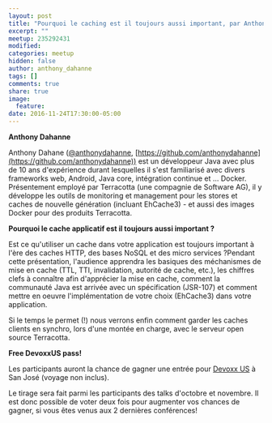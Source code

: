 ```yaml
---
layout: post
title: "Pourquoi le caching est il toujours aussi important, par Anthony Dahanne"
excerpt: ""
meetup: 235292431
modified:
categories: meetup
hidden: false
author: anthony_dahanne
tags: []
comments: true
share: true
image:
  feature:
date: 2016-11-24T17:30:00-05:00
---
```


__Anthony Dahanne__

Anthony Dahane ([@anthonydahanne](https://twitter.com/anthonydahanne), [https://github.com/anthonydahanne](https://github.com/anthonydahanne)) est un développeur Java avec plus de 10 ans d'expérience durant lesquelles il s'est familiarisé avec divers frameworks web, Android, Java core, intégration continue et ... Docker. Présentement employé par Terracotta (une compagnie de Software AG), il y développe les outils de monitoring et management pour les stores et caches de nouvelle génération (incluant EhCache3) - et aussi des images Docker pour des produits Terracotta.

__Pourquoi le cache applicatif est il toujours aussi important ?__

Est ce qu'utiliser un cache dans votre application est toujours important à l'ère des caches HTTP, des bases NoSQL et des micro services ?Pendant cette présentation, l'audience apprendra les basiques des méchanismes de mise en cache (TTL, TTI, invalidation, autorité de cache, etc.), les chiffres clefs à connaître afin d'apprécier la mise en cache, comment la communauté Java est arrivée avec un spécification (JSR-107) et comment mettre en oeuvre l'implémentation de votre choix (EhCache3) dans votre application.

Si le temps le permet (!) nous verrons enfin comment garder les caches clients en synchro, lors d'une montée en charge, avec le serveur open source Terracotta.

__Free DevoxxUS pass!__

Les participants auront la chance de gagner une entrée pour [Devoxx US](https://devoxx.us/) à San José (voyage non inclus).

Le tirage sera fait parmi les participants des talks d'octobre et novembre. Il est donc possible de voter deux fois pour augmenter vos chances de gagner, si vous êtes venus aux 2 dernières conférences!
